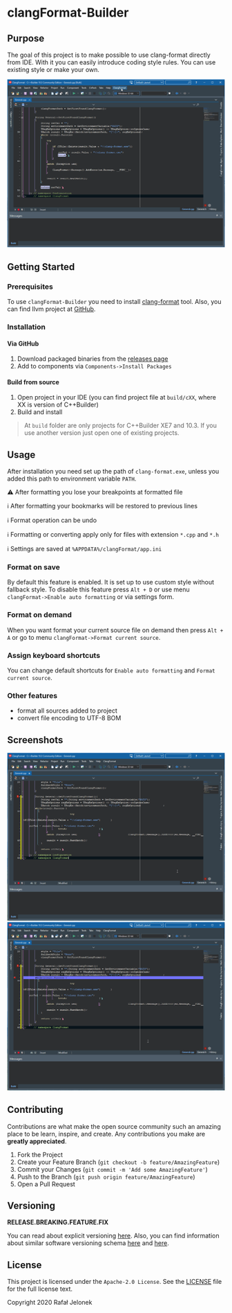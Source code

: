 # clangFormat-Builder

## Purpose

The goal of this project is to make possible to use clang-format directly from IDE. With it you can easily introduce coding style rules. You can use existing style or make your own.

![concept](/assets/readme/concept.gif)

## Getting Started

### Prerequisites

To use `clangFormat-Builder` you need to install [clang-format](https://releases.llvm.org/download.html) tool. Also, you can find llvm project at [GitHub](https://github.com/llvm/llvm-project).

### Installation

#### Via GitHub

1. Download packaged binaries from the [releases page](https://github.com/rjelonek/clangFormat-Builder/releases)
2. Add to components via `Components->Install Packages`

#### Build from source

1. Open project in your IDE (you can find project file at `build/cXX`, where XX is version of C++Builder)
2. Build and install

> At `build` folder are only projects for C++Builder XE7 and 10.3. If you use another version just open one of existing projects.

## Usage

After installation you need set up the path of `clang-format.exe`, unless you added this path to environment variable `PATH`.

:warning: After formatting you lose your breakpoints at formatted file

:information_source: After formatting your bookmarks will be restored to previous lines

:information_source: Format operation can be undo

:information_source: Formatting or converting apply only for files with extension `*.cpp` and `*.h`

:information_source: Settings are saved at `%APPDATA%/clangFormat/app.ini`

### Format on save

By default this feature is enabled. It is set up to use custom style without fallback style. To disable this feature press `Alt + D` or use menu `clangFormat->Enable auto formatting` or via settings form.

### Format on demand

When you want format your current source file on demand then press `Alt + A` or go to menu `clangFormat->Format current source`.

### Assign keyboard shortcuts

You can change default shortcuts for `Enable auto formatting` and `Format current source`.

### Other features
* format all sources added to project
* convert file encoding to UTF-8 BOM

## Screenshots

![autoformatting](/assets/readme/autoformatting.gif)
![formattingOnDemand](/assets/readme/formattingOnDemand.gif)

## Contributing

Contributions are what make the open source community such an amazing place to be learn, inspire, and create. Any contributions you make are **greatly appreciated**.

1. Fork the Project
2. Create your Feature Branch (`git checkout -b feature/AmazingFeature`)
3. Commit your Changes (`git commit -m 'Add some AmazingFeature'`)
4. Push to the Branch (`git push origin feature/AmazingFeature`)
5. Open a Pull Request

## Versioning

**RELEASE.BREAKING.FEATURE.FIX**

You can read about explicit versioning [here](https://medium.com/sapioit/why-having-3-numbers-in-the-version-name-is-bad-92fc1f6bc73c). Also, you can find information about similar software versioning schema [here](https://github.com/software-development-guidelines/explicit-versioning/blob/master/VERSIONING.md) and [here](https://github.com/exadra37-versioning/explicit-versioning).

## License

This project is licensed under the `Apache-2.0 License`. See the [LICENSE](/LICENSE) file for the full license text.

Copyright 2020 Rafał Jelonek